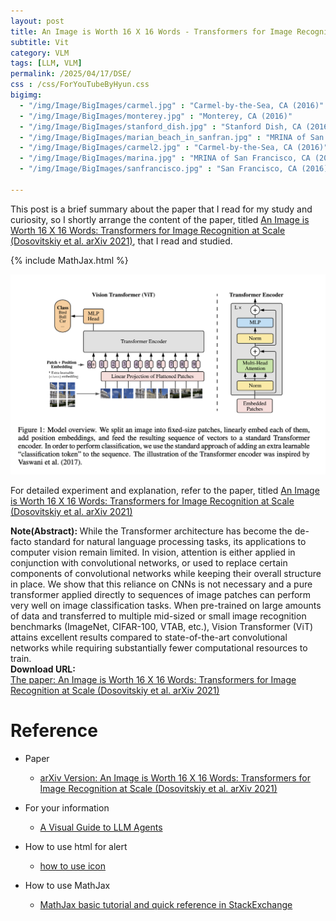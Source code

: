 ```yaml
---
layout: post
title: An Image is Worth 16 X 16 Words - Transformers for Image Recognition At Scale
subtitle: Vit
category: VLM
tags: [LLM, VLM]
permalink: /2025/04/17/DSE/
css : /css/ForYouTubeByHyun.css
bigimg: 
  - "/img/Image/BigImages/carmel.jpg" : "Carmel-by-the-Sea, CA (2016)"
  - "/img/Image/BigImages/monterey.jpg" : "Monterey, CA (2016)"
  - "/img/Image/BigImages/stanford_dish.jpg" : "Stanford Dish, CA (2016)"
  - "/img/Image/BigImages/marian_beach_in_sanfran.jpg" : "MRINA of San Francisco, CA (2016)"
  - "/img/Image/BigImages/carmel2.jpg" : "Carmel-by-the-Sea, CA (2016)"
  - "/img/Image/BigImages/marina.jpg" : "MRINA of San Francisco, CA (2016)"
  - "/img/Image/BigImages/sanfrancisco.jpg" : "San Francisco, CA (2016)"
  
---
```


This post is a brief summary about the paper that I read for my study and curiosity, so I shortly arrange the content of the paper, titled [An Image is Worth 16 X 16 Words: Transformers for Image Recognition at Scale (Dosovitskiy et al. arXiv 2021)](https://arxiv.org/abs/2010.11929), that I read and studied. 

{% include MathJax.html %}


![Dosovitskiy et al. arXiv 2021](/img/Image/NaturalLanguageProcessing/Papers/VLM/2025-04-17-ViT/ViT_01.png)


For detailed experiment and explanation, refer to the paper, titled [An Image is Worth 16 X 16 Words: Transformers for Image Recognition at Scale (Dosovitskiy et al. arXiv 2021)](https://arxiv.org/abs/2010.11929)

<div class="alert alert-info" role="alert"><i class="fa fa-info-circle"></i> <b>Note(Abstract): </b>
While the Transformer architecture has become the de-facto standard for natural language processing tasks, its applications to computer vision remain limited. In vision, attention is either applied in conjunction with convolutional networks, or used to replace certain components of convolutional networks while keeping their overall structure in place. We show that this reliance on CNNs is not necessary and a pure transformer applied directly to sequences of image patches can perform very well on image classification tasks. When pre-trained on large amounts of data and transferred to multiple mid-sized or small image recognition benchmarks (ImageNet, CIFAR-100, VTAB, etc.), Vision Transformer (ViT) attains excellent results compared to state-of-the-art convolutional networks while requiring substantially fewer computational resources to train.
</div>

<div class="alert alert-success" role="alert"><i class="fa fa-paperclip fa-lg"></i> <b>Download URL: </b><br>
  <a href="https://arxiv.org/abs/2010.11929">The paper: An Image is Worth 16 X 16 Words: Transformers for Image Recognition at Scale (Dosovitskiy et al. arXiv 2021)</a></div>

# Reference 

- Paper 
  - [arXiv Version: An Image is Worth 16 X 16 Words: Transformers for Image Recognition at Scale (Dosovitskiy et al. arXiv 2021)](https://arxiv.org/abs/2010.11929)
  
 
- For your information
  - [A Visual Guide to LLM Agents](https://newsletter.maartengrootendorst.com/p/a-visual-guide-to-llm-agents)
  
- How to use html for alert
  - [how to use icon](http://idratherbewriting.com/documentation-theme-jekyll/mydoc_icons.html)
 
- How to use MathJax 
  - [MathJax basic tutorial and quick reference in StackExchange](https://math.meta.stackexchange.com/questions/5020/mathjax-basic-tutorial-and-quick-reference)

